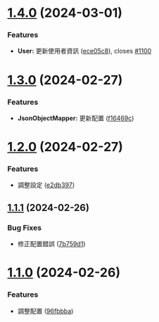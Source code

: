 # [1.4.0](https://github-waynetsou85/WayneTsou85/mssc-jackson-example-master/compare/v1.3.0...v1.4.0) (2024-03-01)


### Features

* **User:** 更新使用者資訊 ([ece05c8](https://github-waynetsou85/WayneTsou85/mssc-jackson-example-master/commit/ece05c89cd619e18a90539c5a33fd93b73361b23)), closes [#1100](https://github-waynetsou85/WayneTsou85/mssc-jackson-example-master/issues/1100)

# [1.3.0](https://github-waynetsou85/WayneTsou85/mssc-jackson-example-master/compare/v1.2.0...v1.3.0) (2024-02-27)


### Features

* **JsonObjectMapper:** 更新配置 ([f16469c](https://github-waynetsou85/WayneTsou85/mssc-jackson-example-master/commit/f16469cd555eb1ae3f2a85587adfe43ebff309e3))

# [1.2.0](https://github-waynetsou85/WayneTsou85/mssc-jackson-example-master/compare/v1.1.1...v1.2.0) (2024-02-27)


### Features

* 調整設定 ([e2db397](https://github-waynetsou85/WayneTsou85/mssc-jackson-example-master/commit/e2db3971f1960aea729dd1fcdd3ca7e42252228c))

## [1.1.1](https://github-waynetsou85/WayneTsou85/mssc-jackson-example-master/compare/v1.1.0...v1.1.1) (2024-02-26)


### Bug Fixes

* 修正配置錯誤 ([7b759d1](https://github-waynetsou85/WayneTsou85/mssc-jackson-example-master/commit/7b759d161dd04c70245cf6da7ee73350567cfc0f))

# [1.1.0](https://github-waynetsou85/WayneTsou85/mssc-jackson-example-master/compare/v1.0.0...v1.1.0) (2024-02-26)


### Features

* 調整配置 ([96fbbba](https://github-waynetsou85/WayneTsou85/mssc-jackson-example-master/commit/96fbbba2304ba29f9ec714c20e2bd6f0b02ced64))
